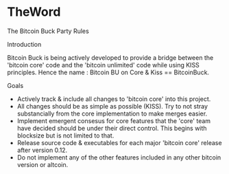 # TheWord
The Bitcoin Buck Party Rules

Introduction

Bitcoin Buck is being actively developed to provide a bridge between the 'bitcoin core' code and the 'bitcoin unlimited' code while using KISS principles. Hence the name : Bitcoin BU on Core & Kiss == BitcoinBuck.

Goals

- Actively track & include all changes to 'bitcoin core' into this project.
- All changes should be as simple as possible (KISS). Try to not stray substancially from the core implementation to make merges easier. 
- Implement emergent consesus for core features that the 'core' team have decided should be under their direct control. This begins with blocksize but is not limited to that. 
- Release source code & executables for each major 'bitcoin core' release after version 0.12.
- Do not implement any of the other features included in any other bitcoin version or altcoin.
 
